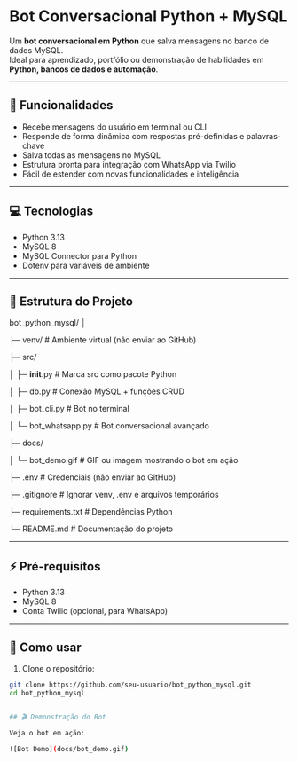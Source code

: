 # Bot Conversacional Python + MySQL

Um **bot conversacional em Python** que salva mensagens no banco de dados MySQL.  
Ideal para aprendizado, portfólio ou demonstração de habilidades em **Python, bancos de dados e automação**.

---

## 📝 Funcionalidades

- Recebe mensagens do usuário em terminal ou CLI
- Responde de forma dinâmica com respostas pré-definidas e palavras-chave
- Salva todas as mensagens no MySQL
- Estrutura pronta para integração com WhatsApp via Twilio
- Fácil de estender com novas funcionalidades e inteligência

---

## 💻 Tecnologias

- Python 3.13
- MySQL 8
- MySQL Connector para Python
- Dotenv para variáveis de ambiente

---

## 📂 Estrutura do Projeto

bot_python_mysql/
│

├─ venv/                       # Ambiente virtual (não enviar ao GitHub)

├─ src/

│   ├─ __init__.py             # Marca src como pacote Python

│   ├─ db.py                   # Conexão MySQL + funções CRUD

│   ├─ bot_cli.py              # Bot no terminal

│   └─ bot_whatsapp.py         # Bot conversacional avançado

├─ docs/

│   └─ bot_demo.gif            # GIF ou imagem mostrando o bot em ação

├─ .env                        # Credenciais (não enviar ao GitHub)

├─ .gitignore                  # Ignorar venv, .env e arquivos temporários

├─ requirements.txt            # Dependências Python

└─ README.md                   # Documentação do projeto


---

## ⚡ Pré-requisitos

- Python 3.13
- MySQL 8
- Conta Twilio (opcional, para WhatsApp)

---

## 🚀 Como usar

1. Clone o repositório:
```bash
git clone https://github.com/seu-usuario/bot_python_mysql.git
cd bot_python_mysql


## 🎬 Demonstração do Bot

Veja o bot em ação:

![Bot Demo](docs/bot_demo.gif)
